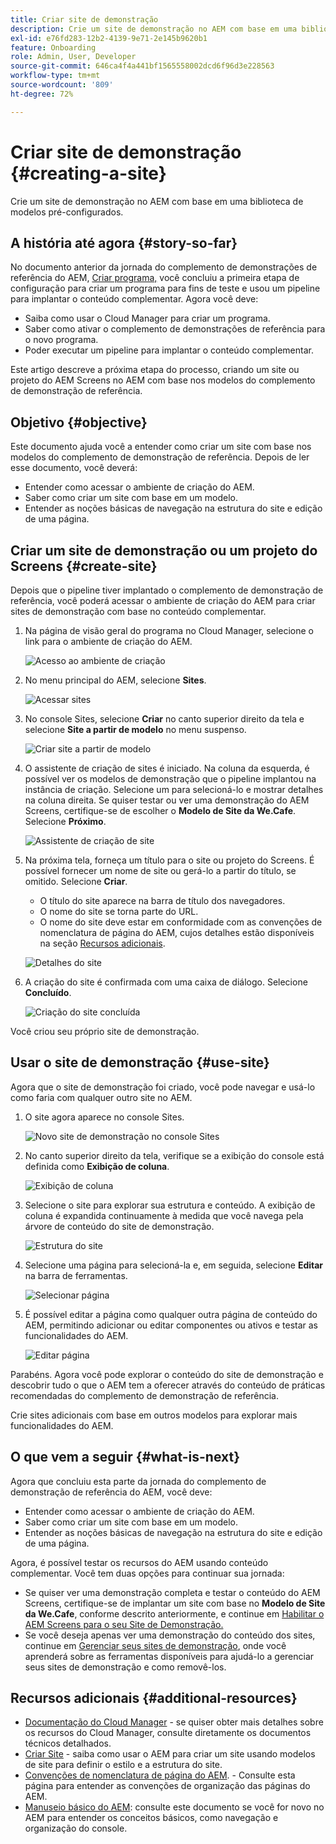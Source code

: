 ```yaml
---
title: Criar site de demonstração
description: Crie um site de demonstração no AEM com base em uma biblioteca de modelos pré-configurados.
exl-id: e76fd283-12b2-4139-9e71-2e145b9620b1
feature: Onboarding
role: Admin, User, Developer
source-git-commit: 646ca4f4a441bf1565558002dcd6f96d3e228563
workflow-type: tm+mt
source-wordcount: '809'
ht-degree: 72%

---
```


# Criar site de demonstração {#creating-a-site}

Crie um site de demonstração no AEM com base em uma biblioteca de modelos pré-configurados.

## A história até agora {#story-so-far}

No documento anterior da jornada do complemento de demonstrações de referência do AEM, [Criar programa,](create-program.md) você concluiu a primeira etapa de configuração para criar um programa para fins de teste e usou um pipeline para implantar o conteúdo complementar. Agora você deve:

* Saiba como usar o Cloud Manager para criar um programa.
* Saber como ativar o complemento de demonstrações de referência para o novo programa.
* Poder executar um pipeline para implantar o conteúdo complementar.

Este artigo descreve a próxima etapa do processo, criando um site ou projeto do AEM Screens no AEM com base nos modelos do complemento de demonstração de referência.

## Objetivo {#objective}

Este documento ajuda você a entender como criar um site com base nos modelos do complemento de demonstração de referência. Depois de ler esse documento, você deverá:

* Entender como acessar o ambiente de criação do AEM.
* Saber como criar um site com base em um modelo.
* Entender as noções básicas de navegação na estrutura do site e edição de uma página.

## Criar um site de demonstração ou um projeto do Screens {#create-site}

Depois que o pipeline tiver implantado o complemento de demonstração de referência, você poderá acessar o ambiente de criação do AEM para criar sites de demonstração com base no conteúdo complementar.

1. Na página de visão geral do programa no Cloud Manager, selecione o link para o ambiente de criação do AEM.

   ![Acesso ao ambiente de criação](assets/access-author.png)

1. No menu principal do AEM, selecione **Sites**.

   ![Acessar sites](assets/access-sites.png)

1. No console Sites, selecione **Criar** no canto superior direito da tela e selecione **Site a partir de modelo** no menu suspenso.

   ![Criar site a partir de modelo](assets/create-site-from-template.png)

1. O assistente de criação de sites é iniciado. Na coluna da esquerda, é possível ver os modelos de demonstração que o pipeline implantou na instância de criação. Selecione um para selecioná-lo e mostrar detalhes na coluna direita. Se quiser testar ou ver uma demonstração do AEM Screens, certifique-se de escolher o **Modelo de Site da We.Cafe**. Selecione **Próximo**.

   ![Assistente de criação de site](assets/site-creation-wizard.png)

1. Na próxima tela, forneça um título para o site ou projeto do Screens. É possível fornecer um nome de site ou gerá-lo a partir do título, se omitido. Selecione **Criar**.

   * O título do site aparece na barra de título dos navegadores.
   * O nome do site se torna parte do URL.
   * O nome do site deve estar em conformidade com as convenções de nomenclatura de página do AEM, cujos detalhes estão disponíveis na seção [Recursos adicionais](#additional-resources).

   ![Detalhes do site](assets/site-details.png)

1. A criação do site é confirmada com uma caixa de diálogo. Selecione **Concluído**.

   ![Criação do site concluída](assets/site-creation-complete.png)

Você criou seu próprio site de demonstração.

## Usar o site de demonstração {#use-site}

Agora que o site de demonstração foi criado, você pode navegar e usá-lo como faria com qualquer outro site no AEM.

1. O site agora aparece no console Sites.

   ![Novo site de demonstração no console Sites](assets/new-demo-site.png)

1. No canto superior direito da tela, verifique se a exibição do console está definida como **Exibição de coluna**.

   ![Exibição de coluna](assets/column-view.png)

1. Selecione o site para explorar sua estrutura e conteúdo. A exibição de coluna é expandida continuamente à medida que você navega pela árvore de conteúdo do site de demonstração.

   ![Estrutura do site](assets/site-structure.png)

1. Selecione uma página para selecioná-la e, em seguida, selecione **Editar** na barra de ferramentas.

   ![Selecionar página](assets/select-page.png)

1. É possível editar a página como qualquer outra página de conteúdo do AEM, permitindo adicionar ou editar componentes ou ativos e testar as funcionalidades do AEM.

   ![Editar página](assets/edit-page.png)

Parabéns. Agora você pode explorar o conteúdo do site de demonstração e descobrir tudo o que o AEM tem a oferecer através do conteúdo de práticas recomendadas do complemento de demonstração de referência.

Crie sites adicionais com base em outros modelos para explorar mais funcionalidades do AEM.

## O que vem a seguir {#what-is-next}

Agora que concluiu esta parte da jornada do complemento de demonstração de referência do AEM, você deve:

* Entender como acessar o ambiente de criação do AEM.
* Saber como criar um site com base em um modelo.
* Entender as noções básicas de navegação na estrutura do site e edição de uma página.

Agora, é possível testar os recursos do AEM usando conteúdo complementar. Você tem duas opções para continuar sua jornada:

* Se quiser ver uma demonstração completa e testar o conteúdo do AEM Screens, certifique-se de implantar um site com base no **Modelo de Site da We.Cafe**, conforme descrito anteriormente, e continue em [Habilitar o AEM Screens para o seu Site de Demonstração.](screens.md)
* Se você deseja apenas ver uma demonstração do conteúdo dos sites, continue em [Gerenciar seus sites de demonstração](manage.md), onde você aprenderá sobre as ferramentas disponíveis para ajudá-lo a gerenciar seus sites de demonstração e como removê-los.

## Recursos adicionais {#additional-resources}

* [Documentação do Cloud Manager](https://experienceleague.adobe.com/docs/experience-manager-cloud-service/onboarding/onboarding-concepts/cloud-manager-introduction.html?lang=pt_BR) - se quiser obter mais detalhes sobre os recursos do Cloud Manager, consulte diretamente os documentos técnicos detalhados.
* [Criar Site](/help/sites-cloud/administering/site-creation/create-site.md) - saiba como usar o AEM para criar um site usando modelos de site para definir o estilo e a estrutura do site.
* [Convenções de nomenclatura de página do AEM](/help/sites-cloud/authoring/sites-console/organizing-pages.md#page-name-restrictions-and-best-practices). - Consulte esta página para entender as convenções de organização das páginas do AEM.
* [Manuseio básico do AEM](/help/sites-cloud/authoring/basic-handling.md): consulte este documento se você for novo no AEM para entender os conceitos básicos, como navegação e organização do console.
